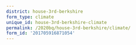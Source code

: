 ```yaml
---
district: house-3rd-berkshire
form_type: climate
unique_id: house-3rd-berkshire-climate
permalink: /2020bq/house-3rd-berkshire/climate/
form_id: '201705916871054'
---
```


